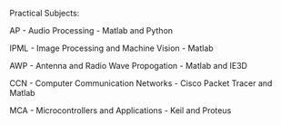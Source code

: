 Practical Subjects:

AP - Audio Processing - Matlab and Python

IPML - Image Processing and Machine Vision - Matlab

AWP - Antenna and Radio Wave Propogation - Matlab and IE3D

CCN - Computer Communication Networks - Cisco Packet Tracer and Matlab

MCA - Microcontrollers and Applications - Keil and Proteus
